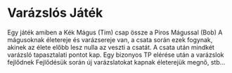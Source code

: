 # Varázslós Játék
Egy játék amiben a Kék Mágus (Tim) csap össze a Piros Mágussal
(Bob) A mágusoknak életereje és varázsereje van, a csata során ezek fogynak, akinek az
élete előbb lesz nulla az veszti a csatát. A csata után mindkét varázsló  tapasztalati pontot kap.
Egy bizonyos TP elérése után a varázslok fejlődnek  Fejlődésük során új varázslatokat kapnak életerejük megnő, stb...


